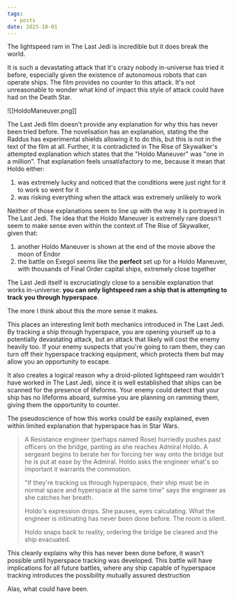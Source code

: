 ```yaml
---
tags:
  - posts
date: 2025-10-01
---
```



The lightspeed ram in The Last Jedi is incredible but it does break the world. 

It is such a devastating attack that it's crazy nobody in-universe has tried it before, especially given the existence of autonomous robots that can operate ships. The film provides no counter to this attack. It's not unreasonable to wonder what kind of impact this style of attack could have had on the Death Star.

![[HoldoManeuver.png]]

The Last Jedi film doesn't provide any explanation for why this has never been tried before. The novelisation has an explanation, stating the the Raddus has experimental shields allowing it to do this, but this is not in the text of the film at all. Further, it is contradicted in The Rise of Skywalker's
attempted explanation which states that the "Holdo Maneuver" was "one in a million". That explanation feels unsatisfactory to me, because it mean that Holdo either:

1. was extremely lucky and noticed that the conditions were just right for it to work so went for it
2. was risking everything when the attack was extremely unlikely to work

Neither of those explanations seem to line up with the way it is portrayed in The Last Jedi. The idea that the Holdo Maneuver is extremely rare doesn't seem to make sense even within the context of The Rise of Skywalker, given that:

1. another Holdo Maneuver is shown at the end of the movie above the moon of Endor
2. the battle on Exegol seems like the **perfect** set up for a Holdo Maneuver, with thousands of Final Order capital ships, extremely close together

The Last Jedi itself is excruciatingly close to a sensible explanation that works in-universe: **you can only lightspeed ram a ship that is attempting to track you through hyperspace**.

The more I think about this the more sense it makes. 

This places an interesting limit both mechanics introduced in The Last Jedi. By tracking a ship through hyperspace, you are opening yourself up to a potentially devastating attack, but an attack that likely will cost the enemy heavily too. If your enemy suspects that you're going to ram them, they can turn off their hyperspace tracking equipment, which protects them but may allow you an opportunity to escape.

It also creates a logical reason why a droid-piloted lightspeed ram wouldn't have worked in The Last Jedi, since it is well established that ships can be scanned for the presence of lifeforms. Your enemy could detect that your ship has no lifeforms aboard, surmise you are planning on ramming them, giving them the opportunity to counter.

The pseudoscience of how this works could be easily explained, even within limited explanation that hyperspace has in Star Wars. 

> A Resistance engineer (perhaps named Rose) hurriedly pushes past officers on the bridge, panting as she reaches Admiral Holdo. A sergeant begins to berate her for forcing her way onto the bridge but he is put at ease by the Admiral. Holdo asks the engineer what's so important it warrants the commotion.
> 
> "If they're tracking us through hyperspace, their ship must be in normal space and hyperspace at the same time" says the engineer as she catches her breath.
> 
> Holdo's expression drops. She pauses, eyes calculating. What the engineer is intimating has never been done before. The room is silent.
> 
> Holdo snaps back to reality, ordering the bridge be cleared and the ship evacuated.

This cleanly explains why this has never been done before, it wasn't possible until hyperspace tracking was developed. This battle will have implications for all future battles, where any ship capable of hyperspace tracking introduces the possibility mutually assured destruction

Alas, what could have been.